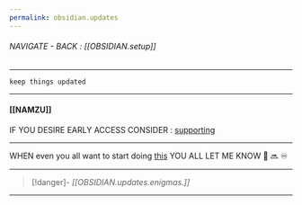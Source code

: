 ```yaml
---
permalink: obsidian.updates
---
```


###### NAVIGATE - BACK : [[OBSIDIAN.setup]]
-----

	keep things updated

----
#### [[NAMZU]]


IF YOU DESIRE EARLY ACCESS
	CONSIDER : [supporting](https://help.obsidian.md/Licenses+and+payment/Catalyst+license)



----

WHEN even you all want to start doing [this](https://forum.obsidian.md/t/affiliate-links-referral-program/23321/4?u=beto) 
	YOU ALL LET ME KNOW 👀 🔜 ♾️


-----
>[!danger]- *[[OBSIDIAN.updates.enigmas.]]*
-----

